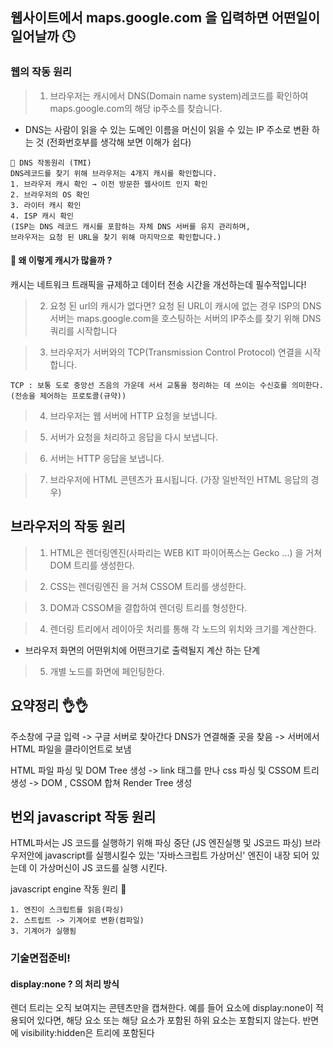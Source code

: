 ## 웹사이트에서 maps.google.com 을 입력하면 어떤일이 일어날까 🕓

### 웹의 작동 원리

> 1. 브라우저는 캐시에서 DNS(Domain name system)레코드를 확인하여 maps.google.com의 해당 ip주소를 찾습니다.
- DNS는 사람이 읽을 수 있는 도메인 이름을 머신이 읽을 수 있는 IP 주소로 변환 하는 것 (전화번호부를 생각해 보면 이해가 쉽다)

```
🙌 DNS 작동원리 (TMI)
DNS레코드를 찾기 위해 브라우저는 4개지 캐시를 확인합니다.
1. 브라우저 캐시 확인 → 이전 방문한 웹사이트 인지 확인
2. 브라우저의 OS 확인
3. 라이터 캐시 확인
4. ISP 캐시 확인 
(ISP는 DNS 레코드 캐시를 포함하는 자체 DNS 서버를 유지 관리하며, 
브라우저는 요청 된 URL을 찾기 위해 마지막으로 확인합니다.)
```


#### 👀 왜 이렇게 캐시가 많을까 ? 
캐시는 네트워크 트래픽을 규제하고 데이터 전송 시간을 개선하는데 필수적입니다!

> 2. 요청 된 url의 캐시가 없다면?
요청 된 URL이 캐시에 없는 경우 ISP의 DNS 서버는 maps.google.com을 호스팅하는 서버의 IP주소를 찾기 위해 DNS 쿼리를 시작합니다

> 3. 브라우저가 서버와의 TCP(Transmission Control Protocol) 연결을 시작합니다.

```
TCP : 보통 도로 중앙선 즈음의 가운데 서서 교통을 정리하는 데 쓰이는 수신호를 의미한다.
(전송을 제어하는 프로토콜(규약))
```

> 4. 브라우저는 웹 서버에 HTTP 요청을 보냅니다.

> 5. 서버가 요청을 처리하고 응답을 다시 보냅니다.

> 6. 서버는 HTTP 응답을 보냅니다.

> 7. 브라우저에 HTML 콘텐츠가 표시됩니다. (가장 일반적인 HTML 응답의 경우)


## 브라우저의 작동 원리

> 1. HTML은 렌더링엔진(사파리는 WEB KIT 파이어폭스는 Gecko ...) 을 거쳐 DOM 트리를 생성한다.

> 2. CSS는  렌더링엔진 을 거쳐 CSSOM 트리를 생성한다.

> 3. DOM과 CSSOM을 결합하여 렌더링 트리를 형성한다.

> 4. 렌더링 트리에서 레이아웃 처리를 통해 각 노드의 위치와 크기를 계산한다.
- 브라우저 화면의 어떤위치에 어떤크기로 출력될지 계산 하는 단계

> 5. 개별 노드를 화면에 페인팅한다.


## 요약정리 👌👌
주소창에 구글 입력 -> 구글 서버로 찾아간다
DNS가 연결해줄 곳을 찾음 -> 서버에서 HTML 파일을 클라이언트로 보냄

HTML 파일 파싱 및 DOM Tree 생성 -> link 태그를 만나 css 파싱 및 CSSOM 트리 생성 -> DOM , CSSOM 합쳐 Render Tree 생성

## 번외 javascript 작동 원리 
HTML파서는 JS 코드를 실행하기 위해 파싱 중단 (JS 엔진실행 및 JS코드 파싱)
브라우저안에 javascript를 실행시킬수 있는 '자바스크립트 가상머신' 엔진이 내장 되어 있는데 이 가상머신이 JS 코드를 실행 시킨다.

javascript engine 작동 원리  👏
```
1. 엔진이 스크립트를 읽음(파싱)
2. 스트립트 -> 기계어로 변환(컴파일)
3. 기계어가 실행됨
```

### 기술면접준비!
#### display:none ? 의 처리 방식
렌더 트리는 오직 보여지는 콘텐츠만을 캡쳐한다. 예를 들어 요소에 display:none이 적용되어 있다면, 해당 요소 또는 해당 요소가 포함된 하위 요소는 포함되지 않는다. 
반면에 visibility:hidden은 트리에 포함된다
